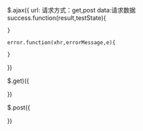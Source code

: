 $.ajax({
    url:
    请求方式：get,post
    data:请求数据
    success.function(result,testState){

    }

    error.function(xhr,errorMessage,e){

    }
})

$.get)({

})

$.post({
    
})